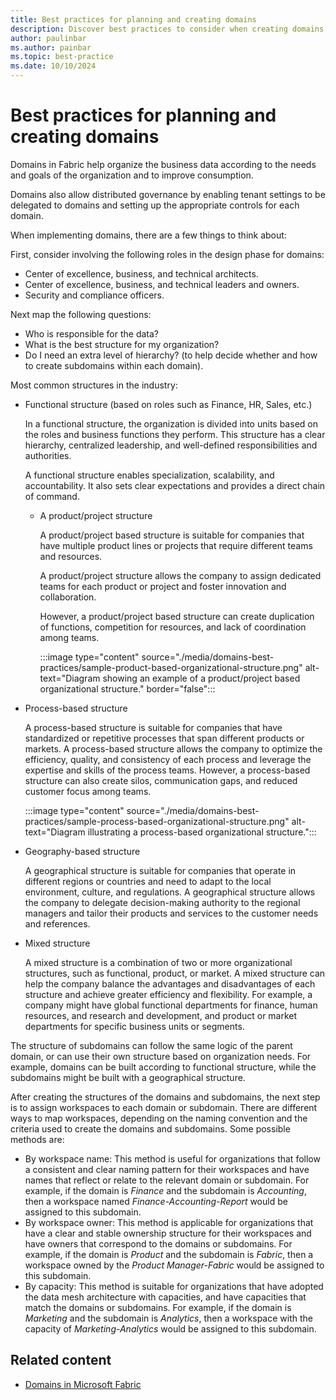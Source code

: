 ```yaml
---
title: Best practices for planning and creating domains
description: Discover best practices to consider when creating domains for your organization.
author: paulinbar
ms.author: painbar
ms.topic: best-practice
ms.date: 10/10/2024
---
```


# Best practices for planning and creating domains

Domains in Fabric help organize the business data according to the needs and goals of the organization and to improve consumption.

Domains also allow distributed governance by enabling tenant settings to be delegated to domains and setting up the appropriate controls for each domain.

When implementing domains, there are a few things to think about:

First, consider involving the following roles in the design phase for domains:

* Center of excellence, business, and technical architects.
* Center of excellence, business, and technical leaders and owners.
* Security and compliance officers.

Next map the following questions:

* Who is responsible for the data?
* What is the best structure for my organization?
* Do I need an extra level of hierarchy? (to help decide whether and how to create subdomains within each domain).

Most common structures in the industry:

* Functional structure (based on roles such as Finance, HR, Sales, etc.)

    In a functional structure, the organization is divided into units based on the roles and business functions they perform. This structure has a clear hierarchy, centralized leadership, and well-defined responsibilities and authorities.

    A functional structure enables specialization, scalability, and accountability. It also sets clear expectations and provides a direct chain of command.

  * A product/project structure

    A product/project based structure is suitable for companies that have multiple product lines or projects that require different teams and resources.

    A product/project structure allows the company to assign dedicated teams for each product or project and foster innovation and collaboration.

    However, a product/project based structure can create duplication of functions, competition for resources, and lack of coordination among teams.

    :::image type="content" source="./media/domains-best-practices/sample-product-based-organizational-structure.png" alt-text="Diagram showing an example of a product/project based organizational structure." border="false":::

* Process-based structure

    A process-based structure is suitable for companies that have standardized or repetitive processes that span different products or markets. A process-based structure allows the company to optimize the efficiency, quality, and consistency of each process and leverage the expertise and skills of the process teams. However, a process-based structure can also create silos, communication gaps, and reduced customer focus among teams.

    :::image type="content" source="./media/domains-best-practices/sample-process-based-organizational-structure.png" alt-text="Diagram illustrating a process-based organizational structure.":::

* Geography-based structure

    A geographical structure is suitable for companies that operate in different regions or countries and need to adapt to the local environment, culture, and regulations. A geographical structure allows the company to delegate decision-making authority to the regional managers and tailor their products and services to the customer needs and references.

* Mixed structure

    A mixed structure is a combination of two or more organizational structures, such as functional, product, or market. A mixed structure can help the company balance the advantages and disadvantages of each structure and achieve greater efficiency and flexibility. For example, a company might have global functional departments for finance, human resources, and research and development, and product or market departments for specific business units or segments.

The structure of subdomains can follow the same logic of the parent domain, or can use their own structure based on organization needs. For example, domains can be built according to functional structure, while the subdomains might be built with a geographical structure.

After creating the structures of the domains and subdomains, the next step is to assign workspaces to each domain or subdomain. There are different ways to map workspaces, depending on the naming convention and the criteria used to create the domains and subdomains. Some possible methods are:

* By workspace name: This method is useful for organizations that follow a consistent and clear naming pattern for their workspaces and have names that reflect or relate to the relevant domain or subdomain. For example, if the domain is *Finance* and the subdomain is *Accounting*, then a workspace named *Finance-Accounting-Report* would be assigned to this subdomain.
* By workspace owner: This method is applicable for organizations that have a clear and stable ownership structure for their workspaces and have owners that correspond to the domains or subdomains. For example, if the domain is *Product* and the subdomain is *Fabric*, then a workspace owned by the *Product Manager-Fabric* would be assigned to this subdomain.
* By capacity: This method is suitable for organizations that have adopted the data mesh architecture with capacities, and have capacities that match the domains or subdomains. For example, if the domain is *Marketing* and the subdomain is *Analytics*, then a workspace with the capacity of *Marketing-Analytics* would be assigned to this subdomain.

## Related content

* [Domains in Microsoft Fabric](./domains.md)
